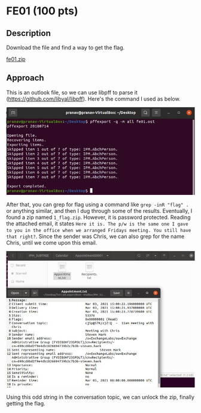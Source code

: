 # FE01 (100 pts)

## Description
Download the file and find a way to get the flag.

[fe01.zip](fe01.zip)

## Approach
This is an outlook file, so we can use libpff to parse it (https://github.com/libyal/libpff). Here's the command I used as below.

![](ostexport.jpg)

After that, you can grep for flag using a command like `grep -inR "flag" .` or anything similar, and then I dug through some of the results. Eventually, I found a zip named `1_flag.zip`. However, it is password protected. Reading the attached email, it states `Here it is. The p/w is the same one I gave to you in the office when we arranged Fridays meeting. You still have that right?`. Since the sender was Chris, we can also grep for the name Chris, until we come upon this email. 

![](suspicious_email.jpg)

Using this odd string in the conversation topic, we can unlock the zip, finally getting the flag.

![]()



